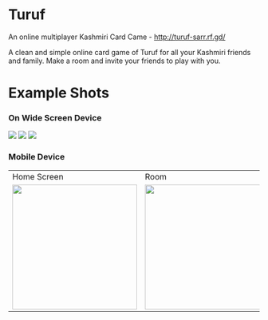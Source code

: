 # Turuf
An online multiplayer Kashmiri Card Came - http://turuf-sarr.rf.gd/

A clean and simple online card game of Turuf for all your Kashmiri friends and family.
Make a room and invite your friends to play with you.

# Example Shots

### On Wide Screen Device

<image src="img/git_make_room_laptop.png" />

<image src="img/git_join_room_laptop.png" />

<image src="img/play_game_laptop.png" />

### Mobile Device

<table>
  <tr>
    <td>Home Screen</td>
     <td>Room</td>
     <td>Game</td>
  </tr>
  <tr>
    <td><image src="img/make_room_mobile.png" width=250 /></td>
    <td><image src="img/join_room_mobile.png" width=250/></td>
    <td><image src="img/play_game_mobile.png" width=250 style="transform:rotate(270deg);"/></td>
  </tr>
 </table>


